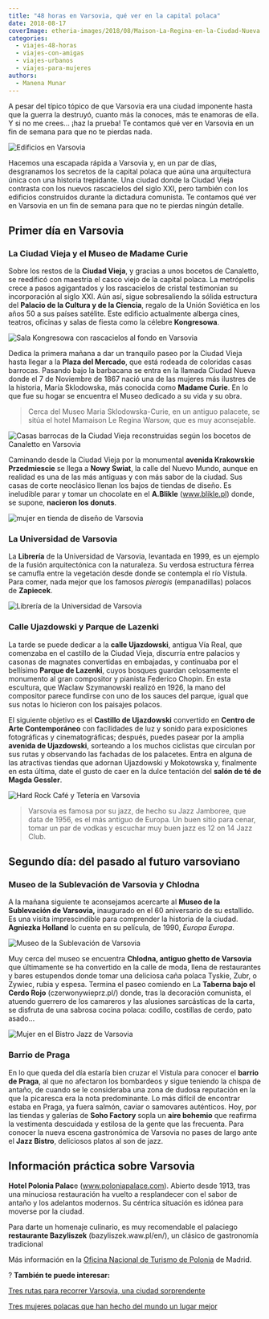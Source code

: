 ```yaml
---
title: "48 horas en Varsovia, qué ver en la capital polaca"
date: 2018-08-17
coverImage: etheria-images/2018/08/Maison-La-Regina-en-la-Ciudad-Nueva.jpg
categories: 
  - viajes-48-horas
  - viajes-con-amigas
  - viajes-urbanos
  - viajes-para-mujeres
authors: 
  - Manena Munar
---
```


A pesar del típico tópico de que Varsovia era una ciudad imponente hasta que la guerra 
la destruyó, cuanto más la conoces, más te enamoras de ella. Y si no me crees... ¡haz la 
prueba! Te contamos qué ver en Varsovia en un fin de semana para que no te pierdas nada. 

![Edificios en Varsovia](etheria-images/2018/08/Dos-epocas-arquitectonicas-de-Varsovia-la-socialista-y-la-actual-1024x719.jpg "Contraste entre la Varsovia socialista y la actual.")

Hacemos una escapada rápida a Varsovia y, en un par de días, desgranamos los secretos de 
la capital polaca que aúna una arquitectura única con una historia trepidante. Una 
ciudad donde la Ciudad Vieja contrasta con los nuevos rascacielos del siglo XXI, pero 
también con los edificios construidos durante la dictadura comunista. Te contamos qué 
ver en Varsovia en un fin de semana para que no te pierdas ningún detalle. 

## Primer día en Varsovia

### La Ciudad Vieja y el Museo de Madame Curie

Sobre los restos de la **Ciudad Vieja**, y gracias a unos bocetos de Canaletto, se 
reedificó con maestría el casco viejo de la capital polaca. La metrópolis crece a pasos 
agigantados y los rascacielos de cristal testimonian su incorporación al siglo XXI. Aún 
así, sigue sobresaliendo la sólida estructura del **Palacio de la Cultura y de la 
Ciencia**, regalo de la Unión Soviética en los años 50 a sus países satélite. Este 
edificio actualmente alberga cines, teatros, oficinas y salas de fiesta como la célebre 
**Kongresowa**. 

![Sala Kongresowa con rascacielos al fondo en Varsovia](etheria-images/2018/08/sala-Kongresowa-palacio-cultura-1024x636.jpg "Sala Kongresowa con rascacielos al fondo.")

Dedica la primera mañana a dar un tranquilo paseo por la Ciudad Vieja hasta llegar a la 
**Plaza del Mercado**, que está rodeada de coloridas casas barrocas. Pasando bajo la 
barbacana se entra en la llamada Ciudad Nueva donde el 7 de Noviembre de 1867 nació una 
de las mujeres más ilustres de la historia, María Sklodowska, más conocida como **Madame 
Curie**. En lo que fue su hogar se encuentra el Museo dedicado a su vida y su obra. 

> Cerca del Museo Maria Sklodowska-Curie, en un antiguo palacete, se sitúa el hotel 
> Mamaison Le Regina Warsow, que es muy aconsejable. 

![Casas barrocas de la Ciudad Vieja reconstruidas según los bocetos de Canaletto en Varsovia](etheria-images/2018/08/Las-casas-barrocas-de-la-Ciudad-Vieja-reconstruidas-segun-los-bocetos-de-Cannaletto-1024x700.jpg "Casas barrocas de la Ciudad Vieja reconstruidas según los bocetos de Canaletto.")

Caminando desde la Ciudad Vieja por la monumental **avenida Krakowskie Przedmiescie** se 
llega a **Nowy Swiat**, la calle del Nuevo Mundo, aunque en realidad es una de las más 
antiguas y con más sabor de la ciudad. Sus casas de corte neoclásico llenan los bajos de 
tiendas de diseño. Es ineludible parar y tomar un chocolate en el **A.Blikle** 
(www.blikle.pl) donde, se supone, **nacieron los donuts**. 

![mujer en tienda de diseño de Varsovia](etheria-images/2018/08/Tiendas-de-design-en-las-callejuelas-de-la-Avenida-de-Ujazdowski-1024x754.jpg "Tiendas de diseño en las callejuelas de la Avenida de Ujazdowski.")

### La Universidad de Varsovia

La **Librería** de la Universidad de Varsovia, levantada en 1999, es un ejemplo de la 
fusión arquitectónica con la naturaleza. Su verdosa estructura férrea se camufla entre 
la vegetación desde donde se contempla el río Vístula. Para comer, nada mejor que los 
famosos _pierogis_ (empanadillas) polacos de **Zapiecek**. 

![Librería de la Universidad de Varsovia](etheria-images/2018/08/La-Libreria-de-la-Universidad-a-orillas-del-rio-Vistula-1024x683.jpg "Librería de la Universidad.")

### Calle Ujazdowski y Parque de Lazenki

La tarde se puede dedicar a la **calle Ujazdowski**, antigua Vía Real, que comenzaba en 
el castillo de la Ciudad Vieja, discurría entre palacios y casonas de magnates 
convertidas en embajadas, y continuaba por el bellísimo **Parque de Lazenki**, cuyos 
bosques guardan celosamente el monumento al gran compositor y pianista Federico Chopin. 
En esta escultura, que Waclaw Szymanowski realizó en 1926, la mano del compositor parece 
fundirse con uno de los sauces del parque, igual que sus notas lo hicieron con los 
paisajes polacos. 

El siguiente objetivo es el **Castillo de Ujazdowski** convertido en **Centro de Arte 
Contemporáneo** con facilidades de luz y sonido para exposiciones fotográficas y 
cinematográficas; después, puedes pasear por la amplia **avenida de Ujazdowski**, 
sorteando a los muchos ciclistas que circulan por sus rutas y observando las fachadas de 
los palacetes. Entra en alguna de las atractivas tiendas que adornan Ujazdowski y 
Mokotowska y, finalmente en esta última, date el gusto de caer en la dulce tentación del 
**salón de té de Magda Gessler**. 

![Hard Rock Café y Tetería en Varsovia](etheria-images/2018/08/Palacio-cultura-teteria-magda-gessler-1024x749.jpg "El Palacio de la Cultura y de la Ciencia contrasta con el Hard Rock Café (Izq.).  Tetería de Magda Gessler (Dcha.)")

> Varsovia es famosa por su jazz, de hecho su Jazz Jamboree, que data de 1956, es el más 
> antiguo de Europa. Un buen sitio para cenar, tomar un par de vodkas y escuchar muy buen 
> jazz es 12 on 14 Jazz Club. 

## Segundo día: del pasado al futuro varsoviano

### Museo de la Sublevación de Varsovia y Chlodna

A la mañana siguiente te aconsejamos acercarte al **Museo de la Sublevación de 
Varsovia,** inaugurado en el 60 aniversario de su estallido. Es una visita 
imprescindible para comprender la historia de la ciudad. **Agniezka Holland** lo cuenta 
en su película, de 1990, _Europa Europa_. 

![Museo de la Sublevación de Varsovia](etheria-images/2018/08/Museo-de-la-Sublevacion-de-Varsovia-1024x683.jpg "Museo de la Sublevación.")

Muy cerca del museo se encuentra **Chlodna, antiguo ghetto de Varsovia** que últimamente 
se ha convertido en la calle de moda, llena de restaurantes y bares estupendos donde 
tomar una deliciosa caña polaca Tyskie, Zubr, o Zywiec, rubia y espesa. Termina el paseo 
comiendo en La **Taberna bajo el Cerdo Rojo** (czerwonywieprz.pl/) donde, tras la 
decoración comunista, el atuendo guerrero de los camareros y las alusiones sarcásticas 
de la carta, se disfruta de una sabrosa cocina polaca: codillo, costillas de cerdo, pato 
asado... 

![Mujer en el Bistro Jazz de Varsovia](etheria-images/2018/08/Bistro-jazz-varsovia-1024x683.jpg "Bistro Jazz, comer con música de jazz.")

### Barrio de Praga

En lo que queda del día estaría bien cruzar el Vístula para conocer el **barrio de 
Praga**, al que no afectaron los bombardeos y sigue teniendo la chispa de antaño, de 
cuando se le consideraba una zona de dudosa reputación en la que la picaresca era la 
nota predominante. Lo más difícil de encontrar estaba en Praga, ya fuera salmón, caviar 
o samovares auténticos. Hoy, por las tiendas y galerías de **Soho Factory** sopla un 
**aire bohemio** que reafirma la vestimenta descuidada y estilosa de la gente que las 
frecuenta. Para conocer la nueva escena gastronómica de Varsovia no pases de largo ante 
el **Jazz Bistro**, deliciosos platos al son de jazz. 

## Información práctica sobre Varsovia

**Hotel Polonia Palac**e (www.poloniapalace.com). Abierto desde 1913, tras una minuciosa 
restauración ha vuelto a resplandecer con el sabor de antaño y los adelantos modernos. 
Su céntrica situación es idónea para moverse por la ciudad. 

Para darte un homenaje culinario, es muy recomendable el palaciego **restaurante 
Bazyliszek** (bazyliszek.waw.pl/en/), un clásico de gastronomía tradicional 

Más información en la [Oficina Nacional de Turismo de 
Polonia](http://www.polonia.travel) de Madrid. 

? **También te puede interesar:** 

[Tres rutas para recorrer Varsovia, una ciudad 
sorprendente](https://etheriamagazine.com/2021/03/05/que-ver-en-varsovia-en-tres-rutas-originales/) 

[Tres mujeres polacas que han hecho del mundo un lugar 
mejor](https://etheriamagazine.com/2023/03/08/mujeres-polacas-fama-universal/)
